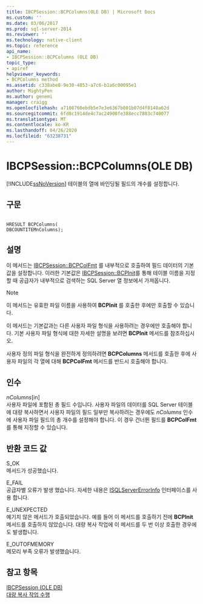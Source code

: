 ```yaml
---
title: IBCPSession::BCPColumns(OLE DB) | Microsoft Docs
ms.custom: ''
ms.date: 03/06/2017
ms.prod: sql-server-2014
ms.reviewer: ''
ms.technology: native-client
ms.topic: reference
api_name:
- IBCPSession::BCPColumns (OLE DB)
topic_type:
- apiref
helpviewer_keywords:
- BCPColumns method
ms.assetid: c338abe8-9e30-4853-a7c6-b1a6c00095e1
author: MightyPen
ms.author: genemi
manager: craigg
ms.openlocfilehash: a7108760ebdb5e7e3e6367b801b07d4f8140a62d
ms.sourcegitcommit: 6fd8c1914de4c7ac24900fe388ecc7883c740077
ms.translationtype: MT
ms.contentlocale: ko-KR
ms.lasthandoff: 04/26/2020
ms.locfileid: "63238731"
---
```

# <a name="ibcpsessionbcpcolumns-ole-db"></a>IBCPSession::BCPColumns(OLE DB)
  [!INCLUDE[ssNoVersion](../../includes/ssnoversion-md.md)] 테이블의 열에 바인딩될 필드의 개수를 설정합니다.  
  
## <a name="syntax"></a>구문  
  
```  
  
HRESULT BCPColumns(   
DBCOUNTITEMnColumns);  
```  
  
## <a name="remarks"></a>설명  
 이 메서드는 [IBCPSession::BCPColFmt](ibcpsession-bcpcolfmt-ole-db.md) 를 내부적으로 호출하여 필드 데이터의 기본값을 설정합니다. 이러한 기본값은 [IBCPSession::BCPInit](ibcpsession-bcpinit-ole-db.md)를 통해 테이블 이름을 지정할 때 공급자가 내부적으로 검색하는 SQL Server 열 정보에서 가져옵니다.  
  
> [!NOTE]  
>   이 메서드는 유효한 파일 이름을 사용하여 **BCPInit** 를 호출한 후에만 호출할 수 있습니다.  
  
 이 메서드는 기본값과는 다른 사용자 파일 형식을 사용하려는 경우에만 호출해야 합니다. 기본 사용자 파일 형식에 대한 자세한 설명을 보려면 **BCPInit** 메서드를 참조하십시오.  
  
 사용자 정의 파일 형식을 완전하게 정의하려면 **BCPColumns** 메서드를 호출한 후에 사용자 파일의 각 열에 대해 **BCPColFmt** 메서드를 반드시 호출해야 합니다.  
  
## <a name="arguments"></a>인수  
 *nColumns*[in]  
 사용자 파일에 포함된 총 필드 수입니다. 사용자 파일의 데이터를 SQL Server 테이블에 대량 복사하면서 사용자 파일의 필드 일부만 복사하려는 경우에도 *nColumns* 인수에 사용자 파일 필드의 총 개수를 설정해야 합니다. 이 경우 건너뛴 필드를 **BCPColFmt**를 통해 지정할 수 있습니다.  
  
## <a name="return-code-values"></a>반환 코드 값  
 S_OK  
 메서드가 성공했습니다.  
  
 E_FAIL  
 공급자별 오류가 발생 했습니다. 자세한 내용은 [ISQLServerErrorInfo](../../database-engine/dev-guide/isqlservererrorinfo-ole-db.md) 인터페이스를 사용 합니다.  
  
 E_UNEXPECTED  
 예기치 않은 메서드가 호출되었습니다. 예를 들어 이 메서드를 호출하기 전에 **BCPInit** 메서드를 호출하지 않았습니다. 대량 복사 작업에 이 메서드를 두 번 이상 호출한 경우에도 발생합니다.  
  
 E_OUTOFMEMORY  
 메모리 부족 오류가 발생했습니다.  
  
## <a name="see-also"></a>참고 항목  
 [IBCPSession &#40;OLE DB&#41;](ibcpsession-ole-db.md)   
 [대량 복사 작업 수행](../native-client/features/performing-bulk-copy-operations.md)  
  
  
